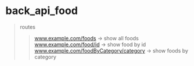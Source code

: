 # back_api_food

> routes
>
> > www.example.com/foods -> show all foods
> > www.example.com/food/id -> show food by id
> > www.example.com/foodByCategory/category -> show foods by category
